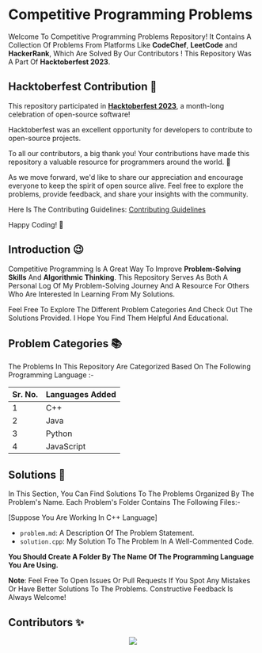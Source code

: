 # Competitive Programming Problems

Welcome To Competitive Programming Problems Repository! It Contains A Collection Of Problems From Platforms Like **CodeChef**, **LeetCode** and **HackerRank**, Which Are Solved By Our Contributors ! This Repository Was A Part Of **Hacktoberfest 2023**.

## Hacktoberfest Contribution 🎉

This repository participated in [**Hacktoberfest 2023**](https://hacktoberfest.com/), a month-long celebration of open-source software!

Hacktoberfest was an excellent opportunity for developers to contribute to open-source projects.

To all our contributors, a big thank you! Your contributions have made this repository a valuable resource for programmers around the world. 🙌

As we move forward, we'd like to share our appreciation and encourage everyone to keep the spirit of open source alive. Feel free to explore the problems, provide feedback, and share your insights with the community.

Here Is The Contributing Guidelines: [Contributing Guidelines](https://github.com/JenilGajjar20/Competitive-Programming_problems/blob/master/CONTRIBUTING.md)

Happy Coding! 🚀

## Introduction 😉

Competitive Programming Is A Great Way To Improve **Problem-Solving Skills** And **Algorithmic Thinking**. This Repository Serves As Both A Personal Log Of My Problem-Solving Journey And A Resource For Others Who Are Interested In Learning From My Solutions.

Feel Free To Explore The Different Problem Categories And Check Out The Solutions Provided. I Hope You Find Them Helpful And Educational.

## Problem Categories 📚

The Problems In This Repository Are Categorized Based On The Following Programming Language :-

| Sr. No. | Languages Added |
| ------- | --------------- |
| 1       | C++             |
| 2       | Java            |
| 3       | Python          |
| 4       | JavaScript      |

## Solutions 📝

In This Section, You Can Find Solutions To The Problems Organized By The Problem's Name. Each Problem's Folder Contains The Following Files:-

[Suppose You Are Working In C++ Language]

- `problem.md`: A Description Of The Problem Statement.
- `solution.cpp`: My Solution To The Problem In A Well-Commented Code.

**You Should Create A Folder By The Name Of The Programming Language You Are Using.**

**Note**: Feel Free To Open Issues Or Pull Requests If You Spot Any Mistakes Or Have Better Solutions To The Problems. Constructive Feedback Is Always Welcome!

## Contributors ✨

<p align="center">
    <a href="https://github.com/JenilGajjar20/Competitive-Programming_problems/graphs/contributors">
        <img src="https://contrib.rocks/image?repo=JenilGajjar20/Competitive-Programming_problems" />
    </a>    
</p>
